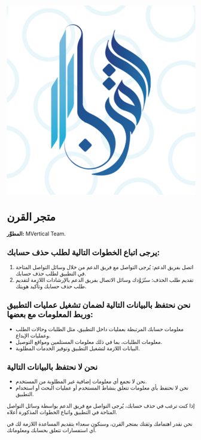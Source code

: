 ![Image](../assets/images/logo.png)
# متجر القرن
**المطوِّر:** MVertical Team.

## يرجى اتباع الخطوات التالية لطلب حذف حسابك:
1. اتصل بفريق الدعم: يُرجى التواصل مع فريق الدعم من خلال وسائل التواصل المتاحة في التطبيق لطلب حذف حسابك.
2. تقديم طلب الحذف: ستُزَوَّدك وسائل الاتصال بفريق الدعم بالإرشادات اللازمة لتقديم طلب حذف حسابك وتأكيد هويتك.

## نحن نحتفظ بالبيانات التالية لضمان تشغيل عمليات التطبيق وربط المعلومات مع بعضها:
- معلومات حسابك المرتبطة بعمليات داخل التطبيق، مثل الطلبات وحالات الطلب وعمليات الإيداع.
- معلومات الطلبات، بما في ذلك معلومات المستلمين ومواقع التوصيل.
- البيانات اللازمة لتشغيل التطبيق وتوفير الخدمات المطلوبة.
## نحن لا نحتفظ بالبيانات التالية
- نحن لا نجمع أي معلومات إضافية غير المطلوبة من المستخدم.
- نحن لا نحتفظ بأي معلومات تتعلق بنشاط المستخدم أو عمليات البحث أو استخدام التطبيق.


إذا كنت ترغب في حذف حسابك، يُرجى التواصل مع فريق الدعم بواسطة وسائل التواصل المتاحة في التطبيق واتباع الخطوات المذكورة أعلاه.

نحن نقدر اهتمامك وثقتك بمتجر القرن، وسنكون سعداء بتقديم المساعدة اللازمة لك في أي استفسارات تتعلق بحسابك ومعلوماتك.
